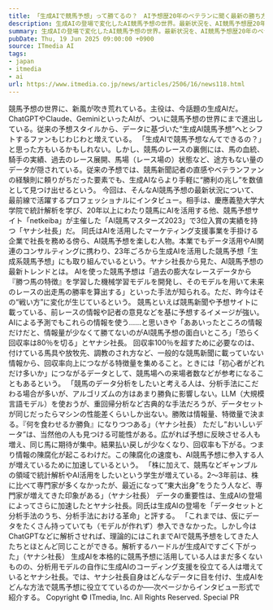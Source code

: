 ```yaml
---
title: 「生成AIで競馬予想」って勝てるの？　AI予想歴20年のベテランに聞く最新の勝ち方と、宝塚記念の結果
description: 生成AIの登場で変化したAI競馬予想の世界。最新状況を、AI競馬予想歴20年のベテラン「ヤナシ社長」に聞く。
summary: 生成AIの登場で変化したAI競馬予想の世界。最新状況を、AI競馬予想歴20年のベテラン「ヤナシ社長」に聞く。
pubDate: Thu, 19 Jun 2025 09:00:00 +0900
source: ITmedia AI
tags:
- japan
- itmedia
- ai
url: https://www.itmedia.co.jp/news/articles/2506/16/news118.html
---
```


競馬予想の世界に、新風が吹き荒れている。主役は、今話題の生成AIだ。ChatGPTやClaude、GeminiといったAIが、ついに競馬予想の世界にまで進出している。従来の予想スタイルから、データに基づいた“生成AI競馬予想”へとシフトするファンもじわじわと増えている。
「生成AIで競馬予想なんてできるの？」と思った方もいるかもしれない。しかし、競馬のレースの裏側には、馬の血統、騎手の実績、過去のレース展開、馬場（レース場の）状態など、途方もない量のデータが隠されている。従来の予想では、競馬新聞記者の直感やベテランファンの経験則に頼りがちだった要素でも、生成AIならより手軽に“勝利の兆し”を数値として見つけ出せるという。
今回は、そんなAI競馬予想の最新状況について、最前線で活躍するプロフェッショナルにインタビュー。相手は、慶應義塾大学大学院で統計解析を学び、20年以上にわたり競馬にAIを活用する他、競馬予想サイト「netkeiba」が主催した「AI競馬マスターズ2023」で3位入賞の実績を持つ「ヤナシ社長」だ。
同氏はAIを活用したマーケティング支援事業を手掛ける企業で社長を務める傍ら、AI競馬予想を楽しむ人物。本業でもデータ活用やAI関連のコンサルティングに携わり、23年ごろから生成AIを活用した競馬予想「生成系競馬予想」にも取り組んでいるという。ヤナシ社長から見た、AI競馬予想の最新トレンドとは。
AIを使った競馬予想は「過去の膨大なレースデータから『勝つ馬の特徴』を学習した機械学習モデルを開発し、そのモデルを用いて未来のレースの出走馬の勝率を算出する」といった手法が知られる。ただ、昨今はその“戦い方”に変化が生じているという。
競馬といえば競馬新聞や予想サイトに載っている、前レースの情報や記者の意見などを基に予想するイメージが強い。AIによる予測でもこれらの情報を使う……と思いきや「ああいったところの情報だけだと、情報量が少なくて勝てないのがAI競馬予想の面白いところ」「恐らく回収率は80％を切る」とヤナシ社長。
回収率100％を超すために必要なのは、付けている馬具や放牧先、調教のされ方など、一般的な競馬新聞に載っていない情報から、回収率向上につながる特徴量を集めること。ときには「初心者がどれだけ多いか」につながるデータとして、競馬場への来場者数などが参考になることもあるという。
「競馬のデータ分析をしたいと考える人は、分析手法にこだわる場合が多いが、アルゴリズムの方はあまり勝負に影響しない。LLM（大規模言語モデル）を使おうが、重回帰分析など古典的な手法だろうが、データセットが同じだったらマシンの性能差くらいしか出ない。勝敗は情報量、特徴量で決まる。『何を食わせるか勝負』になりつつある」（ヤナシ社長）
ただし“おいしいデータ”は、当然他の人も見つける可能性がある。広がれば予想に反映させる人も増え、同じ馬に期待が集中。結果払い戻しが少なくなり、回収率も下がる。つまり情報の陳腐化が起こるわけだ。この陳腐化の速度も、AI競馬予想に参入する人が増えているために加速しているという。
「株に加えて、競馬などギャンブルの領域で統計解析やAI活用をしたいという学生が増えている。2〜3年前は、株に比べて専門家が多くなかったが、最近になって“東大出身”をうたう人など、専門家が増えてきた印象がある」（ヤナシ社長）
データの重要性は、生成AIの登場によってさらに加速したとヤナシ社長。同氏は生成AIの登場を「データセットと分析手法のうち、分析手法における革命」と評する。
「これまでは、仮にデータをたくさん持っていても（モデルが作れず）参入できなかった。しかし今はChatGPTなどに解析させれば、理論的にはこれまでAIで競馬予想をしてきた人たちとほとんど同じことができる。解析するハードルが生成AIですごく下がった」（ヤナシ社長）
生成AIを本格的に競馬予想に活用している人はまだ多くないものの、分析用モデルの自作に生成AIのコーディング支援を役立てる人は増えているとヤナシ社長。では、ヤナシ社長自身はどんなデータに目を付け、生成AIをどんな方法で競馬予想に役立てているのか──次ページからインタビュー形式で紹介する。
Copyright © ITmedia, Inc. All Rights Reserved.
Special
PR